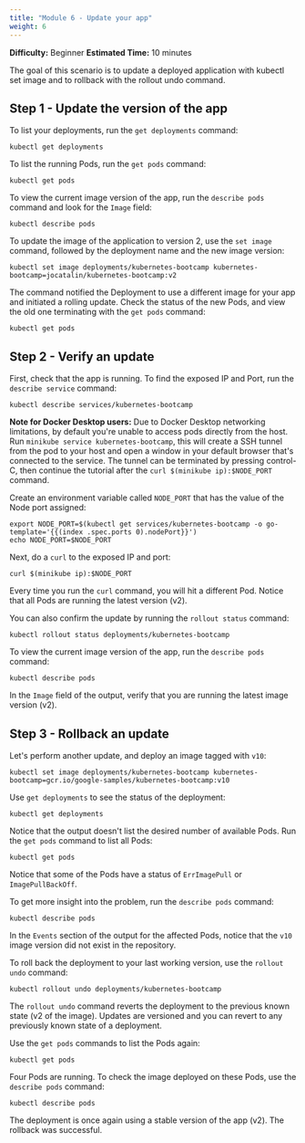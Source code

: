 ```yaml
---
title: "Module 6 - Update your app"
weight: 6
---
```


**Difficulty:** Beginner
**Estimated Time:** 10 minutes

The goal of this scenario is to update a deployed application with kubectl set image and to rollback with the rollout undo command.

## Step 1 - Update the version of the app

To list your deployments, run the `get deployments` command:

```shell
kubectl get deployments
```

To list the running Pods, run the `get pods` command:

```shell
kubectl get pods
```

To view the current image version of the app, run the `describe pods` command and look for the `Image` field:

```shell
kubectl describe pods
```

To update the image of the application to version 2, use the `set image` command, followed by the deployment name and the new image version:

```shell
kubectl set image deployments/kubernetes-bootcamp kubernetes-bootcamp=jocatalin/kubernetes-bootcamp:v2
```

The command notified the Deployment to use a different image for your app and initiated a rolling update. Check the status of the new Pods, and view the old one terminating with the `get pods` command:

```shell
kubectl get pods
```

## Step 2 - Verify an update

First, check that the app is running. To find the exposed IP and Port, run the `describe service` command:

```shell
kubectl describe services/kubernetes-bootcamp
```

**Note for Docker Desktop users:** Due to Docker Desktop networking limitations, by default you're unable to access pods directly from the host. Run `minikube service kubernetes-bootcamp`, this will create a SSH tunnel from the pod to your host and open a window in your default browser that's connected to the service. The tunnel can be terminated by pressing control-C, then continue the tutorial after the `curl $(minikube ip):$NODE_PORT` command.

Create an environment variable called `NODE_PORT` that has the value of the Node port assigned:

```shell
export NODE_PORT=$(kubectl get services/kubernetes-bootcamp -o go-template='{{(index .spec.ports 0).nodePort}}')
echo NODE_PORT=$NODE_PORT
```

Next, do a `curl` to the exposed IP and port:

```shell
curl $(minikube ip):$NODE_PORT
```

Every time you run the `curl` command, you will hit a different Pod. Notice that all Pods are running the latest version (v2).

You can also confirm the update by running the `rollout status` command:

```shell
kubectl rollout status deployments/kubernetes-bootcamp
```

To view the current image version of the app, run the `describe pods` command:

```shell
kubectl describe pods
```

In the `Image` field of the output, verify that you are running the latest image version (v2).


## Step 3 - Rollback an update

Let's perform another update, and deploy an image tagged with `v10`:

```shell
kubectl set image deployments/kubernetes-bootcamp kubernetes-bootcamp=gcr.io/google-samples/kubernetes-bootcamp:v10
```

Use `get deployments` to see the status of the deployment:

```shell
kubectl get deployments
```

Notice that the output doesn't list the desired number of available Pods. Run the `get pods` command to list all Pods:

```shell
kubectl get pods
```

Notice that some of the Pods have a status of `ErrImagePull` or `ImagePullBackOff`.

To get more insight into the problem, run the `describe pods` command:

```shell
kubectl describe pods
```

In the `Events` section of the output for the affected Pods, notice that the `v10` image version did not exist in the repository.

To roll back the deployment to your last working version, use the `rollout undo` command:

```shell
kubectl rollout undo deployments/kubernetes-bootcamp
```

The `rollout undo` command reverts the deployment to the previous known state (v2 of the image). Updates are versioned and you can revert to any previously known state of a deployment.

Use the `get pods` commands to list the Pods again:

```shell
kubectl get pods
```

Four Pods are running. To check the image deployed on these Pods, use the `describe pods` command:

```shell
kubectl describe pods
```

The deployment is once again using a stable version of the app (v2). The rollback was successful.
